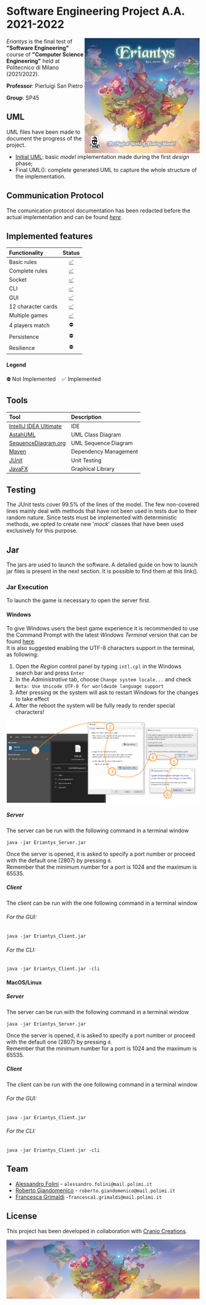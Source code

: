 # Software Engineering Project A.A. 2021-2022

<img src="github/Eriantys.jpg" width=300 px align="right" />

_Eriantys_ is the final test of **"Software Engineering"** course of **"Computer Science Engineering"** held at Politecnico di Milano (2021/2022).

**Professor**: Pierluigi San Pietro

**Group**: SP45


## UML
UML files have been made to document the progress of the project.

- [Initial UML](https://github.com/robertogiandomenico/ing-sw-2022-folini-grimaldi-giandomenico/blob/main/deliveries/UML/Initial_UML.png): basic _model_ implementation made during the first _design_ phase;  
- Final UML(): complete generated UML to capture the whole structure of the implementation.

## Communication Protocol
The comunication protocol documentation has been redacted before the actual implementation and can be found [_here_](https://github.com/robertogiandomenico/ing-sw-2022-folini-grimaldi-giandomenico/blob/main/deliveries/UML/Sequence%20Diagram/Eriantys%20Protocol%20Documentation.md).

## Implemented features
| Functionality      |                                                                         Status                                                                          |
|:-------------------|:-------------------------------------------------------------------------------------------------------------------------------------------------------:|
| Basic rules        |           [✅](https://github.com/robertogiandomenico/ing-sw-2022-folini-grimaldi-giandomenico/tree/main/src/main/java/it/polimi/ingsw/model)            |
| Complete rules     |           [✅](https://github.com/robertogiandomenico/ing-sw-2022-folini-grimaldi-giandomenico/tree/main/src/main/java/it/polimi/ingsw/model)            |
| Socket             |          [✅](https://github.com/robertogiandomenico/ing-sw-2022-folini-grimaldi-giandomenico/tree/main/src/main/java/it/polimi/ingsw/network)           |
| CLI                |          [✅](https://github.com/robertogiandomenico/ing-sw-2022-folini-grimaldi-giandomenico/tree/main/src/main/java/it/polimi/ingsw/view/cli)          |
| GUI                |          [✅](https://github.com/robertogiandomenico/ing-sw-2022-folini-grimaldi-giandomenico/tree/main/src/main/java/it/polimi/ingsw/view/gui)          |
| 12 character cards |       [✅](https://github.com/robertogiandomenico/ing-sw-2022-folini-grimaldi-giandomenico/tree/main/src/main/java/it/polimi/ingsw/model/effects)        |
| Multiple games     | [✅](https://github.com/robertogiandomenico/ing-sw-2022-folini-grimaldi-giandomenico/blob/main/src/main/java/it/polimi/ingsw/network/server/Server.java) |
| 4 players match    |                                                                            ⛔                                                                            |
| Persistence        |                                                                            ⛔                                                                            |
| Resilience         |                                                                            ⛔                                                                            |
#### Legend
⛔ Not Implemented &nbsp;&nbsp; ✅ Implemented

## Tools
| Tool                                                     | Description           |
|:---------------------------------------------------------|:----------------------|
| [IntelliJ IDEA Ultimate](https://www.jetbrains.com/idea) | IDE                   |
| [AstahUML](https://astah.net/products/astah-uml)         | UML Class Diagram     |
| [SequenceDiagram.org](https://sequencediagram.org)       | UML Sequence Diagram  |
| [Maven](https://maven.apache.org)                        | Dependency Management |
| [JUnit](https://junit.org/junit5)                        | Unit Testing          |
| [JavaFX](https://openjfx.io)                             | Graphical Library     |

## Testing
The JUnit tests cover 99.5% of the lines of the model. The few non-covered lines mainly deal with methods that have not been used in tests due to their random nature. Since tests must be implemented with deterministic methods, we opted to create new '_mock_' classes that have been used exclusively for this purpose.

## Jar
The jars are used to launch the software. A detailed guide on how to launch jar files is present in the next section. It is possible to find them at this link().

### Jar Execution
To launch the game is necessary to open the server first.

#### Windows
To give Windows users the best game experience it is recommended to use the Command Prompt with the latest _Windows Terminal_ version that can be found [here](https://apps.microsoft.com/store/detail/windows-terminal/9N0DX20HK701).\
It is also suggested enabling the UTF-8 characters support in the terminal, as following:
1. Open the _Region_ control panel by typing `intl.cpl` in the Windows search bar and press `Enter`
2. In the _Administrative_ tab, choose `Change system locale...` and check `Beta: Use Unicode UTF-8 for worldwide language support`
3. After pressing `OK` the system will ask to restart Windows for the changes to take effect
4. After the reboot the system will be fully ready to render special characters!
<img src="github/UTF-8_tutorial.jpg" />

##### Server
The server can be run with the following command in a terminal window
 ```
java -jar Eriantys_Server.jar
 ```
Once the server is opened, it is asked to specify a port number or proceed with the default one (2807) by pressing `d`.\
Remember that the minimum number for a port is 1024 and the maximum is 65535.

##### Client
The client can be run with the one following command in a terminal window
###### For the GUI:
 ```
java -jar Eriantys_Client.jar
 ```
###### For the CLI:
 ```
java -jar Eriantys_Client.jar -cli
 ```

#### MacOS/Linux
##### Server
The server can be run with the following command in a terminal window
 ```
java -jar Eriantys_Server.jar
 ```
Once the server is opened, it is asked to specify a port number or proceed with the default one (2807) by pressing `d`.\
Remember that the minimum number for a port is 1024 and the maximum is 65535.

##### Client
The client can be run with the one following command in a terminal window
###### For the GUI:
 ```
java -jar Eriantys_Client.jar
 ```
###### For the CLI:
 ```
java -jar Eriantys_Client.jar -cli
 ```

## Team
- [Alessandro Folini](https://github.com/AlessandroFolini) - `alessandro.folini@mail.polimi.it`
- [Roberto Giandomenico](https://github.com/robertogiandomenico) - `roberto.giandomenico@mail.polimi.it`
- [Francesca Grimaldi](https://github.com/FrancescaGrimaldi) -`francesca1.grimaldi@mail.polimi.it`

## License
This project has been developed in collaboration with [Cranio Creations](https://www.craniocreations.it/prodotto/eriantys).

<img src="github/Eriantys_slider.jpg" />